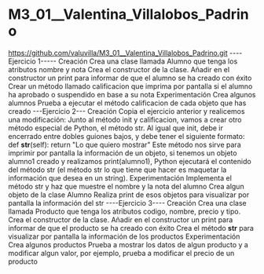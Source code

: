 # M3_01__Valentina_Villalobos_Padrino
 https://github.com/valuvilla/M3_01__Valentina_Villalobos_Padrino.git
----Ejercicio 1-----
Creación
Crea una clase llamada Alumno que tenga los atributos nombre y nota
Crea el constructor de la clase. Añadir en el constructor un print para informar de que el alumno se ha creado con éxito
Crear un método llamado calificacion que imprima por pantalla si el alumno ha aprobado o suspendido en base a su nota
Experimentación
Crea algunos alumnos
Prueba a ejecutar el método calificacion de cada objeto que has creado
---Ejercicio 2---
Creación
Copia el ejercicio anterior y realicemos una modificación:
Junto al método init y calificacion, vamos a crear otro método especial de Python, el método str. Al igual que init, debe ir encerrado entre dobles guiones bajos, y debe tener el siguiente formato:
def __str__(self): return "Lo que quiero mostrar"
Este método nos sirve para imprimir por pantalla la información de un objeto, si tenemos un objeto alumno1 creado y realizamos print(alumno1), Python ejecutará el contenido del método str (el método str lo que tiene que hacer es maquetar la información que desea en un string).
Experimentación
Implementa el método str y haz que muestre el nombre y la nota del alumno
Crea algun objeto de la clase Alumno
Realiza print de esos objetos para visualizar por pantalla la información del str
----Ejercicio 3----
Creación
Crea una clase llamada Producto que tenga los atributos codigo, nombre, precio y tipo.
Crea el constructor de la clase. Añadir en el constructor un print para informar de que el producto se ha creado con éxito
Crea el método __str__ para visualizar por pantalla la información de los productos
Experimentación
Crea algunos productos
Prueba a mostrar los datos de algun producto y a modificar algun valor, por ejemplo, prueba a modificar el precio de un producto
